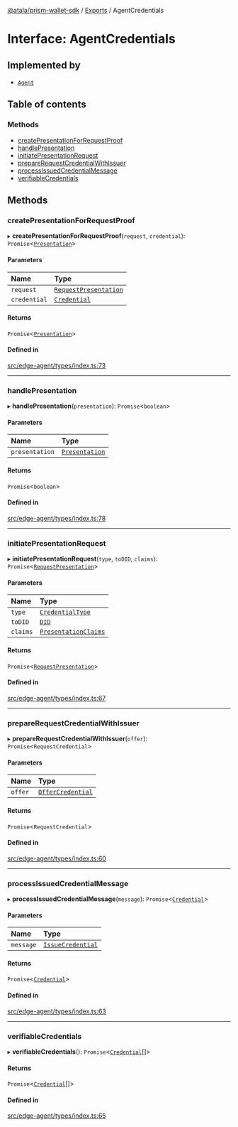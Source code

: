 [@atala/prism-wallet-sdk](../README.md) / [Exports](../modules.md) / AgentCredentials

# Interface: AgentCredentials

## Implemented by

- [`Agent`](../classes/Agent.md)

## Table of contents

### Methods

- [createPresentationForRequestProof](AgentCredentials.md#createpresentationforrequestproof)
- [handlePresentation](AgentCredentials.md#handlepresentation)
- [initiatePresentationRequest](AgentCredentials.md#initiatepresentationrequest)
- [prepareRequestCredentialWithIssuer](AgentCredentials.md#preparerequestcredentialwithissuer)
- [processIssuedCredentialMessage](AgentCredentials.md#processissuedcredentialmessage)
- [verifiableCredentials](AgentCredentials.md#verifiablecredentials)

## Methods

### createPresentationForRequestProof

▸ **createPresentationForRequestProof**(`request`, `credential`): `Promise`\<[`Presentation`](../classes/Presentation.md)\>

#### Parameters

| Name | Type |
| :------ | :------ |
| `request` | [`RequestPresentation`](../classes/RequestPresentation.md) |
| `credential` | [`Credential`](../classes/Domain.Credential.md) |

#### Returns

`Promise`\<[`Presentation`](../classes/Presentation.md)\>

#### Defined in

[src/edge-agent/types/index.ts:73](https://github.com/input-output-hk/atala-prism-wallet-sdk-ts/blob/47ec1c8/src/edge-agent/types/index.ts#L73)

___

### handlePresentation

▸ **handlePresentation**(`presentation`): `Promise`\<`boolean`\>

#### Parameters

| Name | Type |
| :------ | :------ |
| `presentation` | [`Presentation`](../classes/Presentation.md) |

#### Returns

`Promise`\<`boolean`\>

#### Defined in

[src/edge-agent/types/index.ts:78](https://github.com/input-output-hk/atala-prism-wallet-sdk-ts/blob/47ec1c8/src/edge-agent/types/index.ts#L78)

___

### initiatePresentationRequest

▸ **initiatePresentationRequest**(`type`, `toDID`, `claims`): `Promise`\<[`RequestPresentation`](../classes/RequestPresentation.md)\>

#### Parameters

| Name | Type |
| :------ | :------ |
| `type` | [`CredentialType`](../enums/Domain.CredentialType.md) |
| `toDID` | [`DID`](../classes/Domain.DID.md) |
| `claims` | [`PresentationClaims`](Domain.PresentationClaims.md) |

#### Returns

`Promise`\<[`RequestPresentation`](../classes/RequestPresentation.md)\>

#### Defined in

[src/edge-agent/types/index.ts:67](https://github.com/input-output-hk/atala-prism-wallet-sdk-ts/blob/47ec1c8/src/edge-agent/types/index.ts#L67)

___

### prepareRequestCredentialWithIssuer

▸ **prepareRequestCredentialWithIssuer**(`offer`): `Promise`\<`RequestCredential`\>

#### Parameters

| Name | Type |
| :------ | :------ |
| `offer` | [`OfferCredential`](../classes/OfferCredential.md) |

#### Returns

`Promise`\<`RequestCredential`\>

#### Defined in

[src/edge-agent/types/index.ts:60](https://github.com/input-output-hk/atala-prism-wallet-sdk-ts/blob/47ec1c8/src/edge-agent/types/index.ts#L60)

___

### processIssuedCredentialMessage

▸ **processIssuedCredentialMessage**(`message`): `Promise`\<[`Credential`](../classes/Domain.Credential.md)\>

#### Parameters

| Name | Type |
| :------ | :------ |
| `message` | [`IssueCredential`](../classes/IssueCredential.md) |

#### Returns

`Promise`\<[`Credential`](../classes/Domain.Credential.md)\>

#### Defined in

[src/edge-agent/types/index.ts:63](https://github.com/input-output-hk/atala-prism-wallet-sdk-ts/blob/47ec1c8/src/edge-agent/types/index.ts#L63)

___

### verifiableCredentials

▸ **verifiableCredentials**(): `Promise`\<[`Credential`](../classes/Domain.Credential.md)[]\>

#### Returns

`Promise`\<[`Credential`](../classes/Domain.Credential.md)[]\>

#### Defined in

[src/edge-agent/types/index.ts:65](https://github.com/input-output-hk/atala-prism-wallet-sdk-ts/blob/47ec1c8/src/edge-agent/types/index.ts#L65)

